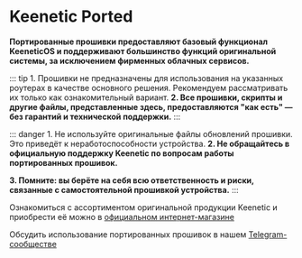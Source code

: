 # Keenetic Ported

**Портированные прошивки предоставляют базовый функционал KeeneticOS и поддерживают большинство функций оригинальной системы, за исключением фирменных облачных сервисов.**

::: tip 1. Прошивки не предназначены для использования на указанных роутерах в качестве основного решения. Рекомендуем рассматривать их только как ознакомительный вариант.
**2. Все прошивки, скрипты и другие файлы, представленные здесь, предоставляются "как есть" — без гарантий и технической поддержки.**
:::

::: danger 1. Не используйте оригинальные файлы обновлений прошивки. Это приведёт к неработоспособности устройства.
**2. Не обращайтесь в официальную поддержку Keenetic по вопросам работы портированных прошивок.**

**3. Помните: вы берёте на себя всю ответственность и риски, связанные с самостоятельной прошивкой устройства.**
:::

Ознакомиться с ассортиментом оригинальной продукции Keenetic и приобрести её можно в [официальном интернет-магазине](https://shop.keenetic.ru/)

Обсудить использование портированных прошивок в нашем [Telegram-сообществе](http://t.me/KeeneticPorted)
